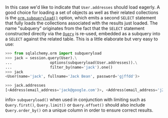 In this case we'd like to indicate that `User.addresses` should load eagerly. A good choice for loading a set of objects as well as their related collections is the [`orm.subqueryload()`](http://docs.sqlalchemy.org/loading_relationships.html#sqlalchemy.orm.subqueryload "sqlalchemy.orm.subqueryload") option, which emits a second `SELECT` statement that fully loads the collections associated with the results just loaded. The name "subquery" originates from the fact that the `SELECT` statement constructed directly via the [`Query`](http://docs.sqlalchemy.org/query.html#sqlalchemy.orm.query.Query "sqlalchemy.orm.query.Query") is re-used, embedded as a subquery into a `SELECT` against the related table. This is a little elaborate but very easy to use:
    
```python    
>>> from sqlalchemy.orm import subqueryload
>>> jack = session.query(User).\
...                 options(subqueryload(User.addresses)).\
...                 filter_by(name='jack').one()
>>> jack
<User(name='jack', fullname='Jack Bean', password='gjffdd')>

>>> jack.addresses
[<Address(email_address='jack@google.com')>, <Address(email_address='j25@yahoo.com')>]
```

info> `subqueryload()` when used in conjunction with limiting such as `Query.first()`, `Query.limit()` or `Query.offset()` should also include `Query.order_by()` on a unique column in order to ensure correct results.
